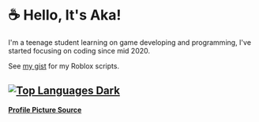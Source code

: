# ☕ Hello, It's Aka!

I'm a teenage student learning on game developing and programming, I've started focusing on coding since mid 2020.

See [my gist](https://gist.github.com/AkaSokuro) for my Roblox scripts.

[![Top Languages Dark](https://github-readme-stats-3b1u8ueo3-akasokuro.vercel.app/api/top-langs/?username=akasokuro&hide=procfile,shell&show_icons=true&theme=dark)](https://github.com/AkaSokuro)
---
**[Profile Picture Source](https://twitter.com/gyaheung/status/1581883493394526208)**



<!-- Hello -->
